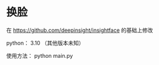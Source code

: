 <h1>换脸</h1>

在 https://github.com/deepinsight/insightface 的基础上修改

python： 3.10 （其他版本未知）

使用方法： python main.py 